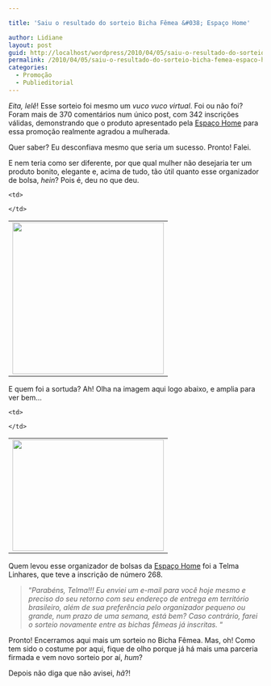 ```yaml
---

title: 'Saiu o resultado do sorteio Bicha Fêmea &#038; Espaço Home'

author: Lidiane
layout: post
guid: http://localhost/wordpress/2010/04/05/saiu-o-resultado-do-sorteio-bicha-femea-espaco-home/
permalink: /2010/04/05/saiu-o-resultado-do-sorteio-bicha-femea-espaco-home/
categories:
  - Promoção
  - Publieditorial
---
```

_Eita, lelê_! Esse sorteio foi mesmo um _vuco vuco virtual_. Foi ou não foi? Foram mais de 370 comentários num único post, com 342 inscrições válidas, demonstrando que o produto apresentado pela <a href="http://www.espacohome.com.br/" target="_blank">Espaço Home</a> para essa promoção realmente agradou a mulherada.

Quer saber? Eu desconfiava mesmo que seria um sucesso. Pronto! Falei.

<!--more-->

E nem teria como ser diferente, por que qual mulher não desejaria ter um produto bonito, elegante e, acima de tudo, tão útil quanto esse organizador de bolsa, _hein_? Pois é, deu no que deu.

<table align="center">
  <tr>
    <td>
      <a href="http://www.trololodemulher.com.br/blog/wp-content/uploads/2010/02/img_resize3.jpg"><img class="aligncenter size-medium wp-image-4366" title="img_resize[3]" src="http://www.trololodemulher.com.br/blog/wp-content/uploads/2010/02/img_resize3-300x300.jpg" alt="" width="300" height="300" /></a>
    </td>
    
    <td>
       
    </td>
  </tr>
</table>

E quem foi a sortuda? Ah! Olha na imagem aqui logo abaixo, e amplia para ver bem…

<table align="center">
  <tr>
    <td>
      <a href="http://www.trololodemulher.com.br/blog/wp-content/uploads/2010/04/Sorteio-Bicha-Femea-Espaco-Home.jpg"><img class="aligncenter size-medium wp-image-4505" title="Sorteio Bicha Fêmea & Espaço Home" src="http://www.trololodemulher.com.br/blog/wp-content/uploads/2010/04/Sorteio-Bicha-Femea-Espaco-Home-300x220.jpg" alt="" width="300" height="220" /></a>
    </td>
    
    <td>
       
    </td>
  </tr>
</table>

Quem levou esse organizador de bolsas da <a href="http://www.espacohome.com.br/" target="_blank">Espaço Home</a> foi a Telma Linhares, que teve a inscrição de número 268.

> “_Parabéns, Telma!!! Eu enviei um e-mail para você hoje mesmo e preciso do seu retorno com seu endereço de entrega em território brasileiro, além de sua preferência pelo organizador pequeno ou grande, num prazo de uma semana, está bem? Caso contrário, farei o sorteio novamente entre as bichas fêmeas já inscritas._ “

Pronto! Encerramos aqui mais um sorteio no Bicha Fêmea. Mas, oh! Como tem sido o costume por aqui, fique de olho porque já há mais uma parceria firmada e vem novo sorteio por aí, _hum_?

Depois não diga que não avisei, _hã_?!